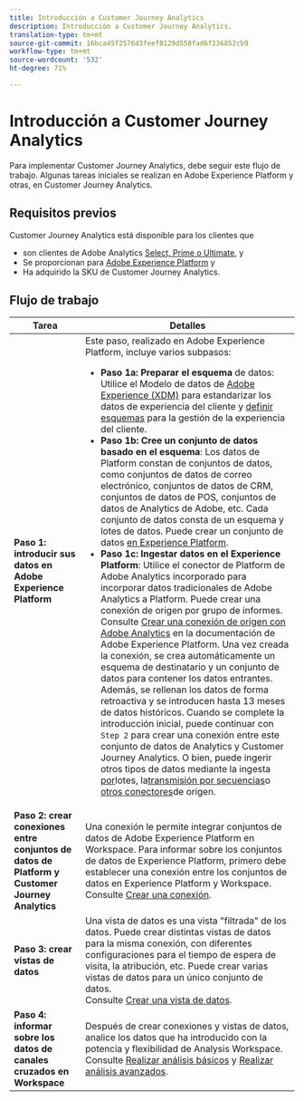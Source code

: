 ```yaml
---
title: Introducción a Customer Journey Analytics
description: Introducción a Customer Journey Analytics.
translation-type: tm+mt
source-git-commit: 16bca45f2576d3feef8129d558fad6f236852cb9
workflow-type: tm+mt
source-wordcount: '532'
ht-degree: 71%

---
```



# Introducción a Customer Journey Analytics

Para implementar Customer Journey Analytics, debe seguir este flujo de trabajo. Algunas tareas iniciales se realizan en Adobe Experience Platform y otras, en Customer Journey Analytics.

## Requisitos previos

Customer Journey Analytics está disponible para los clientes que

* son clientes de Adobe Analytics [Select, Prime o Ultimate](https://www.adobe.com/es/analytics/compare-adobe-analytics-packages.html), y
* Se proporcionan para [Adobe Experience Platform](https://www.adobe.com/es/experience-platform.html) y
* Ha adquirido la SKU de Customer Journey Analytics.

## Flujo de trabajo

| Tarea | Detalles |
|---|---|
| **Paso 1: introducir sus datos en Adobe Experience Platform** | Este paso, realizado en Adobe Experience Platform, incluye varios subpasos:<ul><li>**Paso 1a: Preparar el esquema** de datos: Utilice el Modelo de datos de [Adobe Experience (XDM)](https://docs.adobe.com/content/help/es-ES/experience-platform/xdm/home.translate.html) para estandarizar los datos de experiencia del cliente y [definir esquemas](https://docs.adobe.com/content/help/es-ES/experience-platform/tutorials/home.translate.html#!api-specification/markdown/narrative/tutorials/schema_editor_tutorial/schema_editor_tutorial.md) para la gestión de la experiencia del cliente.</li><li>**Paso 1b: Cree un conjunto de datos basado en el esquema**: Los datos de Platform constan de conjuntos de datos, como conjuntos de datos de correo electrónico, conjuntos de datos de CRM, conjuntos de datos de POS, conjuntos de datos de Analytics de Adobe, etc. Cada conjunto de datos consta de un esquema y lotes de datos. Puede crear un conjunto de datos [en Experience Platform](https://docs.adobe.com/content/help/es-ES/experience-platform/tutorials/home.translate.html#!api-specification/markdown/narrative/tutorials/creating_a_dataset_tutorial/creating_a_dataset_tutorial.md).</li><li>**Paso 1c: Ingestar datos en el Experience Platform**: Utilice el conector de Platform de Adobe Analytics incorporado para incorporar datos tradicionales de Adobe Analytics a Platform. Puede crear una conexión de origen por grupo de informes. Consulte [Crear una conexión de origen con Adobe Analytics](https://docs.adobe.com/content/help/es-ES/experience-platform/tutorials/home.translate.html#!api-specification/markdown/narrative/tutorials/sources_tutorial/adobe-analytics-ui-tutorial.md) en la documentación de Adobe Experience Platform. Una vez creada la conexión, se crea automáticamente un esquema de destinatario y un conjunto de datos para contener los datos entrantes. Además, se rellenan los datos de forma retroactiva y se introducen hasta 13 meses de datos históricos. Cuando se complete la introducción inicial, puede continuar con `Step 2` para crear una conexión entre este conjunto de datos de Analytics y Customer Journey Analytics. O bien, puede ingerir otros tipos de datos mediante la ingesta [por](https://docs.adobe.com/content/help/es-ES/experience-platform/ingestion/home.translate.html#!api-specification/markdown/narrative/technical_overview/ingest_architectural_overview/ingest_architectural_overview.md)lotes, la[transmisión por secuencias](https://docs.adobe.com/content/help/es-ES/experience-platform/ingestion/home.translate.html#!api-specification/markdown/narrative/technical_overview/streaming_ingest/streaming_ingest_overview.md)o [otros conectores](https://docs.adobe.com/content/help/es-ES/experience-platform/ingestion/home.translate.html#!api-specification/markdown/narrative/technical_overview/acp_connectors_overview/acp-connectors-overview.md)de origen.</li></ul> |
| **Paso 2: crear conexiones entre conjuntos de datos de Platform y Customer Journey Analytics** | Una conexión le permite integrar conjuntos de datos de Adobe Experience Platform en Workspace. Para informar sobre los conjuntos de datos de Experience Platform, primero debe establecer una conexión entre los conjuntos de datos en Experience Platform y Workspace.<br>Consulte [Crear una conexión](/help/connections/create-connection.md). |
| **Paso 3: crear vistas de datos** | Una vista de datos es una vista &quot;filtrada&quot; de los datos. Puede crear distintas vistas de datos para la misma conexión, con diferentes configuraciones para el tiempo de espera de visita, la atribución, etc. Puede crear varias vistas de datos para un único conjunto de datos.<br>Consulte [Crear una vista de datos](/help/data-views/create-dataview.md). |
| **Paso 4: informar sobre los datos de canales cruzados en Workspace** | Después de crear conexiones y vistas de datos, analice los datos que ha introducido con la potencia y flexibilidad de Analysis Workspace.<br>Consulte [Realizar análisis básicos](/help/analysis-workspace/perform-basic-analysis.md) y [Realizar análisis avanzados](/help/analysis-workspace/perform-adv-analysis.md). |
